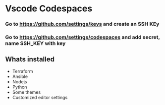 # Vscode Codespaces
### Go to https://github.com/settings/keys and create an SSH KEy
### Go to https://github.com/settings/codespaces and add secret, name SSH_KEY with key

## Whats installed
- Terraform
- Ansible
- Nodejs
- Python
- Some themes
- Customized editor settings
